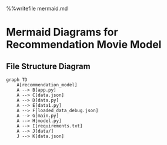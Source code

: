 %%writefile mermaid.md
# Mermaid Diagrams for Recommendation Movie Model

## File Structure Diagram
```mermaid
graph TD
    A[recommendation_model]
    A --> B[app.py]
    A --> C[data.json]
    A --> D[data.py]
    A --> E[data1.py]
    A --> F[loaded_data_debug.json]
    A --> G[main.py]
    A --> H[model.py]
    A --> I[requirements.txt]
    A --> J[data/]
    J --> K[data.json]

